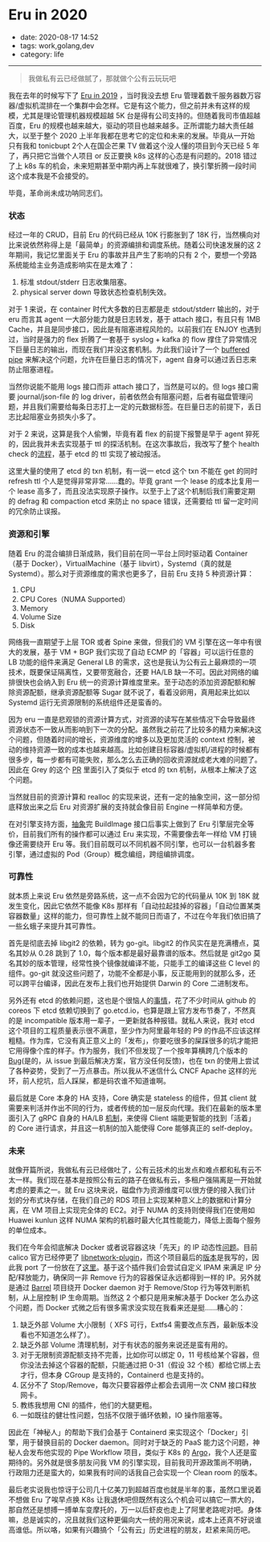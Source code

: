# Eru in 2020

- date: 2020-08-17 14:52
- tags: work,golang,dev
- category: life

-------------------

> 我做私有云已经做腻了，那就做个公有云玩玩吧

我在去年的时候写下了 [Eru in 2019](https://cmgs.me/life/eru-in-2019) ，当时我没去想 Eru 管理着数千服务器数万容器/虚拟机混排在一个集群中会怎样。它是有这个能力，但之前并未有这样的规模，尤其是理论管理机器规模超越 5K 台是得有公司支持的。但随着我司市值超越百度，Eru 的规模也越来越大，驱动的项目也越来越多。正所谓能力越大责任越大，以至于整个 2020 上半年我都在思考它的定位和未来的发展。毕竟从一开始只有我和 tonicbupt 2个人在国企芒果 TV 做着这个没人懂的项目到今天已经 5 年了，再只把它当做个人项目 or 反正要换 k8s 这样的心态是有问题的。2018 错过了上 k8s 车的机会，未来短期甚至中期内再上车就很难了，换引擎折腾一段时间这个成本我是不会接受的。

毕竟，革命尚未成功呐同志们。

### 状态

经过一年的 CRUD，目前 Eru 的代码已经从 10K 行膨胀到了 18K 行，当然横向对比来说依然称得上是「最简单」的资源编排和调度系统。随着公司快速发展的这 2 年期间，我记忆里面关于 Eru 的事故并且产生了影响的只有 2 个，要想一个旁路系统能给主业务造成影响实在是太难了：

1. 标准 stdout/stderr 日志收集阻塞。
2. physical server down 导致状态检查机制失效。

对于 1 来说，在 container 时代大多数的日志都是走 stdout/stderr 输出的，对于 eru 而言其 agent 一大部分能力就是日志转发，基于 attach 接口，有且只有 1MB Cache，并且是同步接口，因此是有阻塞进程风险的。以前我们在 ENJOY 也遇到过，当时是强力的 flex 折腾了一套基于 syslog + kafka 的 flow 撑住了异常情况下巨量日志的输出，而现在我们并没这套机制。为此我们设计了一个 [buffered pipe](https://github.com/projecteru2/agent/pull/32) 来解决这个问题，允许在巨量日志的情况下，agent 自身可以通过丢日志来防止阻塞进程。

当然你说能不能用 logs 接口而非 attach 接口了，当然是可以的。但 logs 接口需要 journal/json-file 的 log driver，前者依然会有阻塞问题，后者有磁盘管理问题，并且我们需要给每条日志打上一定的元数据标签。在巨量日志的前提下，丢日志比起阻塞业务损失小多了。

对于 2 来说，这算是我个人偷懒，毕竟有着 flex 的前提下报警是早于 agent 猝死的，因此我并未去实现基于 ttl 的探活机制。在这次事故后，我改写了整个 health check 的[流程](https://github.com/projecteru2/core/pull/150)，基于 etcd 的 ttl 实现了被动报活。

这里大量的使用了 etcd 的 txn 机制，有一说一 etcd 这个 txn 不能在 get 的同时 refresh ttl 个人是觉得非常非常……蠢的。毕竟 grant 一个 lease 的成本比复用一个 lease 高多了，而且没法实现原子操作。以至于上了这个机制后我们需要定期的 defrag 和 compaction etcd 来防止 no space 错误，还需要给 ttl 留一定时间的冗余防止误报。

### 资源和引擎

随着 Eru 的混合编排日渐成熟，我们目前在同一平台上同时驱动着 Container（基于 Docker），VirtualMachine（基于 libvirt），Systemd（真的就是 Systemd）。那么对于资源维度的需求也更多了，目前 Eru 支持 5 种资源计算：

1. CPU
2. CPU Cores（NUMA Supported）
3. Memory
4. Volume Size
5. Disk

网络我一直期望于上层 TOR 或者 Spine 来做，但我们的 VM 引擎在这一年中有很大的发展，基于 VM + BGP 我们实现了自动 ECMP 的「容器」可以运行任意的 LB 功能的组件来满足 General LB 的需求，这也是我认为公有云上最麻烦的一项技术，既要保证隔离性，又要带宽融合，还要 HA/LB 缺一不可。因此对网络的编排很快也会纳入到 Eru 统一的资源计算维度里来。至于动态的添加资源配额和解除资源配额，继承资源配额等 Sugar 就不说了，看着没卵用，真用起来比如以 Systemd 运行无资源限制的系统组件还是蛮香的。

因为 eru 一直是悲观锁的资源计算方式，对资源的读写在某些情况下会导致最终资源状态不一致从而影响到下一次的分配。虽然我之前花了比较多的精力来解决这个问题，但随着时间的增长，资源维度的增多以及更加灵活的 context 控制，被动的维持资源一致的成本也越来越高。比如创建目标容器/虚拟机/进程的时候都有很多步，每一步都有可能失败，那么怎么去正确的回收资源就成老大难的问题了。因此在 Grey 的这个 [PR](https://github.com/projecteru2/core/pull/205) 里面引入了类似于 etcd 的 txn 机制，从根本上解决了这个问题。

当然就目前的资源计算和 realloc 的实现来说，还有一定的抽象空间，这一部分彻底释放出来之后 Eru 对资源扩展的支持就会像目前 Engine 一样简单和方便。

在对引擎支持方面，[抽象](https://github.com/projecteru2/core/pull/201)完 BuildImage 接口后事实上做到了 Eru 引擎层完全等价，目前我们所有的操作都可以通过 Eru 来实现，不需要像去年一样给 VM 打镜像还需要绕开 Eru 等。我们目前既可以不同机器不同引擎，也可以一台机器多套引擎，通过虚拟的 Pod（Group）概念编组，跨组编排调度。

### 可靠性

就本质上来说 Eru 依然是旁路系统，这一点不会因为它的代码量从 10K 到 18K 就发生变化，因此它依然不能像 K8s 那样有「自动拉起挂掉的容器」「自动位置某类容器数量」这样的能力，但可靠性上就不能同日而语了，不过在今年我们依旧搞了一些幺蛾子来提升其可靠性。

首先是彻底去掉 libgit2 的依赖，转为 go-git。libgit2 的作风实在是充满槽点，莫名其妙从 0.28 跳到了 1.0，每个版本都是最好最靠谱的版本。然后就是 git2go 莫名其妙的版本管理，经常性换个镜像就编译不能，只能手工的编译这些 C level 的组件。go-git 就没这些问题了，功能不全都是小事，反正能用到的就那么多，还可以跨平台编译，因此在发布上我们也开始提供 Darwin 的 Core 二进制发布。

另外还有 etcd 的依赖问题，这也是个很恼人的[事情](https://github.com/etcd-io/etcd/issues/11154)，花了不少时间从 github 的 coreos 下 etcd 依赖切换到了 go.etcd.io，也算是跟上官方发布节奏了，不然真的是 incompatible 版本用一辈子，一更新就各种报错。就私人来说，我对 etcd 这个项目的工程质量表示很不满意，至少作为阿里最年轻的 P9 的作品不应该这样粗糙。作为库，它没有真正意义上的「发布」，你要吃很多的屎踩很多的坑才能把它用得像个库的样子。作为服务，我们不但发现了一个按年算横跨几个版本的 [Bug](https://github.com/etcd-io/etcd/pull/12135)(是的，从 issue 到最后解决方案，官方没任何反馈)，也在 txn 的使用上尝试了各种姿势，受到了一万点暴击。所以我从不迷信什么 CNCF Apache 这样的光环，前人挖坑，后人踩屎，都是码农谁不知道谁啊。

最后就是 Core 本身的 HA 支持，Core 确实是 stateless 的组件，但其 client 就需要来判活并作出不同的行为，或者传统的加一层反向代理。我们在最新的版本里面引入了 gRPC 自身的 HA/LB [机制](https://github.com/projecteru2/core/pull/241)，来使得 Client 端能更智能的找到「活着」的 Core 进行请求，并且这一机制的加入能使得 Core 能够真正的 self-deploy。

### 未来

就像开篇所说，我做私有云已经做吐了，公有云技术的出发点和难点都和私有云不太一样。我们现在基本是按照公有云的路子在做私有云，多租户强隔离是一开始就考虑的要素之一。就 Eru 这块来说，磁盘作为资源维度可以很方便的接入我们计划的分布式块存储，在我们自己的 RDS 项目上实现某种意义上的数据和计算分离，在 VM 项目上实现完全体的 EC2。对于 NUMA 的支持则使得我们在使用如 Huawei kunlun 这样 NUMA 架构的机器时最大化其性能能力，降低上面每个服务的单位成本。

我们在今年会彻底解决 Docker 或者说容器这块「先天」的 IP 动态性[问题](https://github.com/moby/moby/pull/39961)。目前 calico 官方已经停更了 [libnetwork-plugin](https://github.com/projectcalico/libnetwork-plugin)，而这个项目最后的[版本](https://github.com/projectcalico/libnetwork-plugin/pull/183)是我写的，因此我 port 了一份放在了[这里](https://github.com/projecteru2/minions)。基于这个插件我们会尝试自定义 IPAM 来满足 IP 分配/释放能力，确保同一非 Remove 行为的容器保证永远都得到一样的 IP。另外就是通过 [Barrel](https://github.com/projecteru2/barrel) 项目绕开 Docker daemon 对于 Remove/Stop 行为等效判断机制，从上层控制 IP 生命周期。当然这 2 个都只是用来解决基于 Docker 怎么办这个问题，而 Docker 式微之后有很多需求没实现在我看来还是挺……糟心的：

1. 缺乏外部 Volume 大小限制（ XFS 可行，Extfs4 需要改点东西，最新版本没看也不知道怎么样了）。
2. 缺乏外部 Volume 清理机制，对于有状态的服务来说还是蛮有用的。
3. 对于无限制资源配额支持不完善，比如你可以绑定 0，11 号核给某个容器，但你没法去掉这个容器的配额，只能通过把 0-31（假设 32 个核）都给它绑上去才行，但本身 CGroup 是支持的，Containerd 也是支持的。
4. 区分不了 Stop/Remove，每次只要容器停止都会去调用一次 CNM 接口释放网卡。
5. 教练我想用 CNI 的插件，他们的大腿更粗。
6. 一如既往的健壮性问题，包括不仅限于循环依赖，IO 操作阻塞等。

因此在「神秘人」的帮助下我们会基于 Containerd 来实现这个「Docker」引擎，用于替换目前的 Docker daemon。同时对于缺乏的 PaaS 能力这个问题，神秘人会发布他实现的 Pipe Workflow 项目，类似于 K8s 的 [Argo](https://github.com/argoproj/argo)，我个人还是蛮期待的。另外就是很多朋友问我 VM 的引擎实现，目前我司开源政策尚不明确，行政阻力还是蛮大的，如果我有时间的话我自己会实现一个 Clean room 的版本。

最后老实说我也惊讶于公司几十亿美刀到超越百度也就是半年的事，虽然口里说着不想做 Eru 了唉早点换 K8s 让我退休吧但既然有这么个机会可以搞它一票大的，那自然还是想搏一搏单车变摩托的，万一以后虾皮也走上了阿里老路呢对吧。身体嘛，总是诚实的，况且就我们这种更偏向大一统的用况来说，成本上还真不好说谁高谁低。所以咯，如果有兴趣搞个「公有云」历史进程的朋友，赶紧来简历吧。